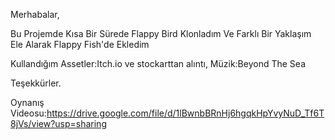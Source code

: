 Merhabalar,

Bu Projemde Kısa Bir Sürede Flappy Bird Klonladım Ve Farklı Bir Yaklaşım Ele Alarak Flappy Fish'de Ekledim 

Kullandığım Assetler:Itch.io ve stockarttan alıntı, Müzik:Beyond The Sea 

Teşekkürler.

Oynanış Videosu:https://drive.google.com/file/d/1lBwnbBRnHj6hgqkHpYvyNuD_Tf6T8jVs/view?usp=sharing


